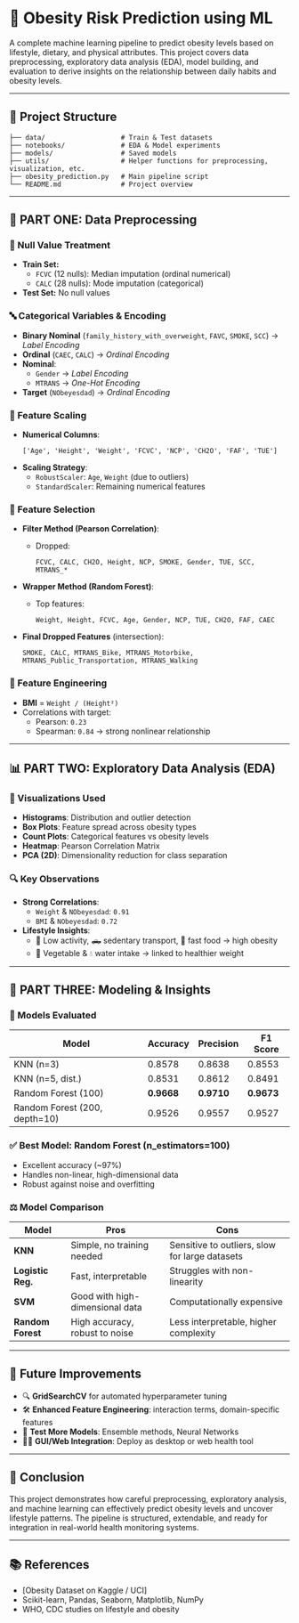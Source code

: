 # 🧠 Obesity Risk Prediction using ML

A complete machine learning pipeline to predict obesity levels based on lifestyle, dietary, and physical attributes. This project covers data preprocessing, exploratory data analysis (EDA), model building, and evaluation to derive insights on the relationship between daily habits and obesity levels.

---

## 📁 Project Structure

```
├── data/                   # Train & Test datasets
├── notebooks/              # EDA & Model experiments
├── models/                 # Saved models
├── utils/                  # Helper functions for preprocessing, visualization, etc.
├── obesity_prediction.py   # Main pipeline script
└── README.md               # Project overview
```

---

## 🔎 PART ONE: Data Preprocessing

### 📌 Null Value Treatment

- **Train Set:**
  - `FCVC` (12 nulls): Median imputation (ordinal numerical)
  - `CALC` (28 nulls): Mode imputation (categorical)
- **Test Set:** No null values

### 🔤 Categorical Variables & Encoding

- **Binary Nominal** (`family_history_with_overweight`, `FAVC`, `SMOKE`, `SCC`) → *Label Encoding*
- **Ordinal** (`CAEC`, `CALC`) → *Ordinal Encoding*
- **Nominal**:
  - `Gender` → *Label Encoding*
  - `MTRANS` → *One-Hot Encoding*
- **Target** (`NObeyesdad`) → *Ordinal Encoding*

### 📏 Feature Scaling

- **Numerical Columns**:
  ```
  ['Age', 'Height', 'Weight', 'FCVC', 'NCP', 'CH2O', 'FAF', 'TUE']
  ```
- **Scaling Strategy**:
  - `RobustScaler`: `Age`, `Weight` (due to outliers)
  - `StandardScaler`: Remaining numerical features

### 🎯 Feature Selection

- **Filter Method (Pearson Correlation)**:
  - Dropped:
    ```
    FCVC, CALC, CH2O, Height, NCP, SMOKE, Gender, TUE, SCC, MTRANS_*
    ```

- **Wrapper Method (Random Forest)**:
  - Top features:
    ```
    Weight, Height, FCVC, Age, Gender, NCP, TUE, CH2O, FAF, CAEC
    ```

- **Final Dropped Features** (intersection):
  ```
  SMOKE, CALC, MTRANS_Bike, MTRANS_Motorbike, MTRANS_Public_Transportation, MTRANS_Walking
  ```

### 🧮 Feature Engineering

- **BMI** = `Weight / (Height²)`
- Correlations with target:
  - Pearson: `0.23`
  - Spearman: `0.84` → strong nonlinear relationship

---

## 📊 PART TWO: Exploratory Data Analysis (EDA)

### 🧰 Visualizations Used

- **Histograms**: Distribution and outlier detection
- **Box Plots**: Feature spread across obesity types
- **Count Plots**: Categorical features vs obesity levels
- **Heatmap**: Pearson Correlation Matrix
- **PCA (2D)**: Dimensionality reduction for class separation

### 🔍 Key Observations

- **Strong Correlations**:
  - `Weight` & `NObeyesdad`: `0.91`
  - `BMI` & `NObeyesdad`: `0.72`
- **Lifestyle Insights**:
  - 🚶 Low activity, 🛻 sedentary transport, 🍔 fast food → high obesity
  - 🥦 Vegetable & 💧 water intake → linked to healthier weight

---

## 🤖 PART THREE: Modeling & Insights

### 🔧 Models Evaluated

| Model               | Accuracy | Precision | F1 Score |
|--------------------|----------|-----------|----------|
| KNN (n=3)          | 0.8578   | 0.8638    | 0.8553   |
| KNN (n=5, dist.)   | 0.8531   | 0.8612    | 0.8491   |
| Random Forest (100)| **0.9668** | **0.9710** | **0.9673** |
| Random Forest (200, depth=10) | 0.9526 | 0.9557 | 0.9527 |

### ✅ Best Model: Random Forest (n_estimators=100)

- Excellent accuracy (~97%)
- Handles non-linear, high-dimensional data
- Robust against noise and overfitting

### ⚖️ Model Comparison

| Model             | Pros                                | Cons                                 |
|------------------|-------------------------------------|--------------------------------------|
| **KNN**          | Simple, no training needed          | Sensitive to outliers, slow for large datasets |
| **Logistic Reg.**| Fast, interpretable                 | Struggles with non-linearity         |
| **SVM**          | Good with high-dimensional data     | Computationally expensive            |
| **Random Forest**| High accuracy, robust to noise      | Less interpretable, higher complexity |

---

## 🚀 Future Improvements

- 🔍 **GridSearchCV** for automated hyperparameter tuning
- 🛠️ **Enhanced Feature Engineering**: interaction terms, domain-specific features
- 🧪 **Test More Models**: Ensemble methods, Neural Networks
- 🧑‍💻 **GUI/Web Integration**: Deploy as desktop or web health tool

---

## 📌 Conclusion

This project demonstrates how careful preprocessing, exploratory analysis, and machine learning can effectively predict obesity levels and uncover lifestyle patterns. The pipeline is structured, extendable, and ready for integration in real-world health monitoring systems.

---

## 📚 References

- [Obesity Dataset on Kaggle / UCI]
- Scikit-learn, Pandas, Seaborn, Matplotlib, NumPy
- WHO, CDC studies on lifestyle and obesity
